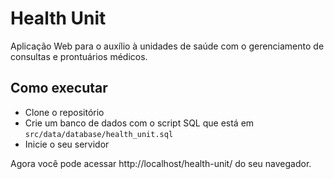 # Health Unit

Aplicação Web para o auxílio à unidades de saúde com o gerenciamento de consultas e prontuários médicos.

## Como executar

- Clone o repositório
- Crie um banco de dados com o script SQL que está em `src/data/database/health_unit.sql`
- Inicie o seu servidor

Agora você pode acessar http://localhost/health-unit/ do seu navegador.
